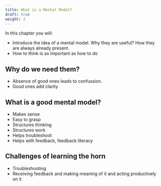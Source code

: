 ```yaml
---
title: What is a Mental Model?
draft: true
weight: 1
---
```


In this chapter you will:

- Introduce the idea of a mental model. Why they are useful? How they are always already present.
- How to think is as important as how to do


## Why do we need them?
- Absence of good ones leads to confussion.
- Good ones add clarity

## What is a good mental model?
- Makes sense
- Easy to grasp
- Structures thinking
- Structures work
- Helps troubleshoot
- Helps with feedback, feedback literacy


## Challenges of learning the horn
- Troubleshooting
- Receiving feedback and making meaning of it and acting productively on it
